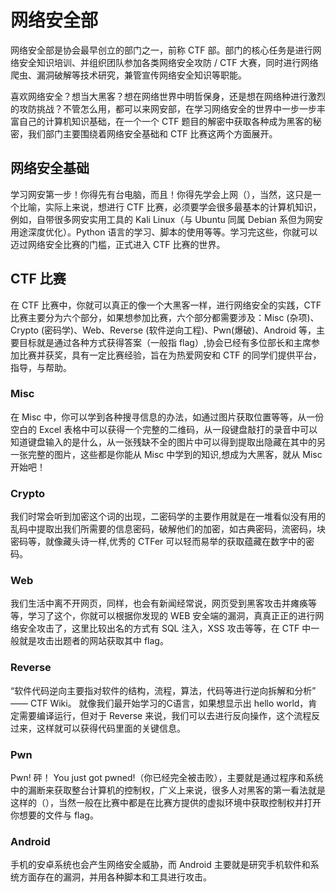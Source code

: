# 网络安全部

网络安全部是协会最早创立的部门之一，前称 CTF 部。部门的核心任务是进行网络安全知识培训、并组织团队参加各类网络安全攻防 / CTF 大赛，同时进行网络爬虫、漏洞破解等技术研究，兼管宣传网络安全知识等职能。

喜欢网络安全？想当大黑客？想在网络世界中明哲保身，还是想在网络种进行激烈的攻防挑战？不管怎么用，都可以来网安部，在学习网络安全的世界中一步一步丰富自己的计算机知识基础，在一个一个 CTF 题目的解密中获取各种成为黑客的秘密，我们部门主要围绕着网络安全基础和 CTF 比赛这两个方面展开。

## 网络安全基础

学习网安第一步！你得先有台电脑，而且！你得先学会上网（），当然，这只是一个比喻，实际上来说，想进行 CTF 比赛，必须要学会很多最基本的计算机知识，例如，自带很多网安实用工具的 Kali Linux（与 Ubuntu 同属 Debian 系但为网安用途深度优化）。Python 语言的学习、脚本的使用等等。学习完这些，你就可以迈过网络安全比赛的门槛，正式进入 CTF 比赛的世界。

## CTF 比赛

在 CTF 比赛中，你就可以真正的像一个大黑客一样，进行网络安全的实践，CTF 比赛主要分为六个部分，如果想参加比赛，六个部分都需要涉及：Misc (杂项)、Crypto (密码学)、Web、Reverse (软件逆向工程)、Pwn(爆破)、Android 等，主要目标就是通过各种方式获得答案（一般指 flag）,协会已经有多位部长和主席参加比赛并获奖，具有一定比赛经验，旨在为热爱网安和 CTF 的同学们提供平台，指导，与帮助。

### Misc

在 Misc 中，你可以学到各种搜寻信息的办法，如通过图片获取位置等等，从一份空白的 Excel 表格中可以获得一个完整的二维码，从一段键盘敲打的录音中可以知道键盘输入的是什么，从一张残缺不全的图片中可以得到提取出隐藏在其中的另一张完整的图片，这些都是你能从 Misc 中学到的知识,想成为大黑客，就从 Misc 开始吧！

### Crypto

我们时常会听到加密这个词的出现，二密码学的主要作用就是在一堆看似没有用的乱码中提取出我们所需要的信息密码，破解他们的加密，如古典密码，流密码，块密码等，就像藏头诗一样,优秀的 CTFer 可以轻而易举的获取蕴藏在数字中的密码。

### Web

我们生活中离不开网页，同样，也会有新闻经常说，网页受到黑客攻击并瘫痪等等，学习了这个，你就可以根据你发现的 WEB 安全端的漏洞，真真正正的进行网络安全攻击了，这里比较出名的方式有 SQL 注入，XSS 攻击等等，在 CTF 中一般就是攻击出题者的网站获取其中 flag。

### Reverse

“软件代码逆向主要指对软件的结构，流程，算法，代码等进行逆向拆解和分析” —— CTF Wiki。
就像我们最开始学习的C语言，如果想显示出 hello world，肯定需要编译运行，但对于 Reverse 来说，我们可以去进行反向操作，这个流程反过来，这样就可以获得代码里面的关键信息。

### Pwn

Pwn! 砰！ You just got pwned!（你已经完全被击败），主要就是通过程序和系统中的漏断来获取整台计算机的控制权，广义上来说，很多人对黑客的第一看法就是这样的（），当然一般在比赛中都是在比赛方提供的虚拟环境中获取控制权并打开你想要的文件与 flag。

### Android

手机的安卓系统也会产生网络安全威胁，而 Android 主要就是研究手机软件和系统方面存在的漏洞，并用各种脚本和工具进行攻击。
